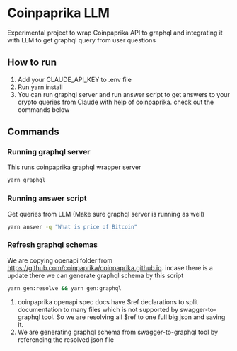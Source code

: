 # Coinpaprika LLM

Experimental project to wrap Coinpaprika API to graphql and integrating it with LLM to get 
graphql query from user questions

## How to run
1. Add your CLAUDE_API_KEY to .env file
2. Run yarn install
3. You can run graphql server and run answer script to get answers to your crypto queries from Claude with help of coinpaprika. 
check out the commands below 

## Commands

### Running graphql server
This runs coinpaprika graphql wrapper server

```bash
yarn graphql 
```

### Running answer script
Get queries from LLM (Make sure graphql server is running as well)

```bash
yarn answer -q "What is price of Bitcoin"
```

### Refresh graphql schemas
We are copying openapi folder from https://github.com/coinpaprika/coinpaprika.github.io. incase there is a update there we can generate graphql schema by this script 

```bash
yarn gen:resolve && yarn gen:graphql
```

1. coinpaprika openapi spec docs have $ref declarations to split documentation to many files which is not supported by swagger-to-graphql tool. So we are resolving all $ref to one full big json and saving it.
2. We are generating graphql schema from swagger-to-graphql tool by referencing the resolved json file
